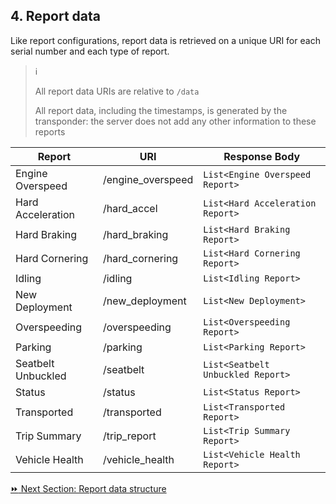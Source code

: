 ## 4. Report data  
Like report configurations, report data is retrieved on a unique URI for each serial number and each type of report.  

> :information_source:  
> 
> All report data URIs are relative to `/data`  
> 
> All report data, including the timestamps, is generated by the transponder: the server does not add any other information to these reports  


Report | URI | Response Body 
-------|-----|--------------
Engine Overspeed | /engine_overspeed | `List<Engine Overspeed Report>`  
Hard Acceleration | /hard_accel | `List<Hard Acceleration Report>`
Hard Braking | /hard_braking | `List<Hard Braking Report>`  
Hard Cornering | /hard_cornering | `List<Hard Cornering Report>`
Idling | /idling | `List<Idling Report>`
New Deployment | /new_deployment | `List<New Deployment>` 
Overspeeding | /overspeeding | `List<Overspeeding Report>`
Parking	| /parking | `List<Parking Report>`
Seatbelt Unbuckled | /seatbelt | `List<Seatbelt Unbuckled Report>`
Status | /status | `List<Status Report>`
Transported	| /transported | `List<Transported Report>`
Trip Summary | /trip_report | `List<Trip Summary Report>`
Vehicle Health | /vehicle_health | `List<Vehicle Health Report>`  

[:fast_forward: Next Section: Report data structure](/reportDataStructure.md)

